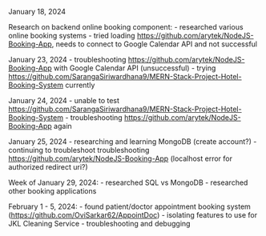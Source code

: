 January 18, 2024

Research on backend online booking component:
    - researched various online booking systems
    - tried loading https://github.com/arytek/NodeJS-Booking-App, needs to connect to Google Calendar API and not successful

January 23, 2024
    - troubleshooting https://github.com/arytek/NodeJS-Booking-App with Google Calendar API (unsuccessful)
    - trying https://github.com/SarangaSiriwardhana9/MERN-Stack-Project-Hotel-Booking-System currently

January 24, 2024
    - unable to test https://github.com/SarangaSiriwardhana9/MERN-Stack-Project-Hotel-Booking-System
    - troubleshooting https://github.com/arytek/NodeJS-Booking-App again

January 25, 2024
    - researching and learning MongoDB (create account?)
    - continuing to troubleshoot troubleshooting https://github.com/arytek/NodeJS-Booking-App (localhost error for authorized redirect uri?)

Week of January 29, 2024:
    - researched SQL vs MongoDB
    - researched other booking applications

February 1 - 5, 2024:
    - found patient/doctor appointment booking system (https://github.com/OviSarkar62/AppointDoc)
    - isolating features to use for JKL Cleaning Service
    - troubleshooting and debugging